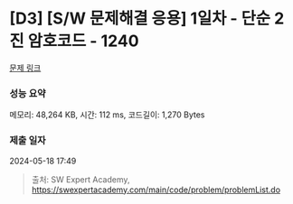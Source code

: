 # [D3] [S/W 문제해결 응용] 1일차 - 단순 2진 암호코드 - 1240 

[문제 링크](https://swexpertacademy.com/main/code/problem/problemDetail.do?contestProbId=AV15FZuqAL4CFAYD) 

### 성능 요약

메모리: 48,264 KB, 시간: 112 ms, 코드길이: 1,270 Bytes

### 제출 일자

2024-05-18 17:49



> 출처: SW Expert Academy, https://swexpertacademy.com/main/code/problem/problemList.do
